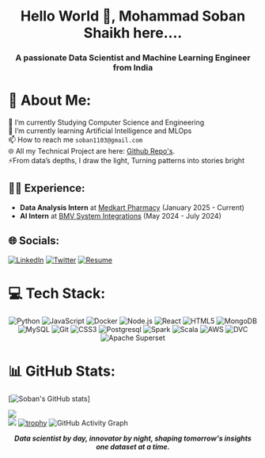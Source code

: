 <h1 align="center">Hello World 👋, Mohammad Soban Shaikh here....</h1>
<h3 align="center">A passionate Data Scientist and Machine Learning Engineer from India</h3>

# 💫 About Me:
🔭 I’m currently Studying Computer Science and Engineering<br>🌱 I’m currently learning Artificial Intelligence and MLOps<br>📫 How to reach me `soban1103@gmail.com` <br> 🌐 All my Technical Project are here: [Github Repo's](https://github.com/Mohammad-Soban?tab=repositories). <br> ⚡From data’s depths, I draw the light, Turning patterns into stories bright
<!-- If `` does not works add ** Data **  in the above email id-->

## 🧑‍💻 Experience:
- **Data Analysis Intern** at [Medkart Pharmacy]() (January 2025 - Current) <br>
- **AI Intern** at [BMV System Integrations]() (May 2024 - July 2024) <br>

## 🌐 Socials:
[![LinkedIn](https://img.shields.io/badge/LinkedIn-%230077B5.svg?logo=linkedin&logoColor=white)](https://www.linkedin.com/in/soban1103)
[![Twitter](https://img.shields.io/badge/X-%231DA1F2.svg?logo=twitter&logoColor=white)](https://x.com/MohammadSobanS3)
[![Resume](https://img.shields.io/badge/Resume-Download%20Now-blue)](https://drive.google.com/file/d/1YFXJgF-w6KzaK42utc2_9gh0BhjG3bie/view?usp=sharing)


# 💻 Tech Stack:
<p align="center">
  <img src="https://img.shields.io/badge/python-%2314354C.svg?style=for-the-badge&logo=python&logoColor=white" alt="Python" />
  <img src="https://img.shields.io/badge/javascript-%23323330.svg?style=for-the-badge&logo=javascript&logoColor=%23F7DF1E" alt="JavaScript" />
  <img src="https://img.shields.io/badge/docker-%230db7ed.svg?style=for-the-badge&logo=docker&logoColor=white" alt="Docker" />
  <img src="https://img.shields.io/badge/node.js-6DA55F?style=for-the-badge&logo=node.js&logoColor=white" alt="Node.js" />
  <img src="https://img.shields.io/badge/react-%2320232a.svg?style=for-the-badge&logo=react&logoColor=%2361DAFB" alt="React" />
  <img src="https://img.shields.io/badge/html5-%23E34F26.svg?style=for-the-badge&logo=html5&logoColor=white" alt="HTML5" />
  <img src="https://img.shields.io/badge/mongodb-%2347A248.svg?style=for-the-badge&logo=mongodb&logoColor=white" alt="MongoDB" />
  <img src="https://img.shields.io/badge/mysql-%2300f.svg?style=for-the-badge&logo=mysql&logoColor=white" alt="MySQL" />
  <img src="https://img.shields.io/badge/git-%23F05033.svg?style=for-the-badge&logo=git&logoColor=white" alt="Git" />
  <img src="https://img.shields.io/badge/css3-%231572B6.svg?style=for-the-badge&logo=css3&logoColor=white" alt="CSS3" />
  <img src="https://img.shields.io/badge/postgresql-%234B0082.svg?style=for-the-badge&logo=postgresql&logoColor=white" alt="Postgresql" />
  <img src="https://img.shields.io/badge/apache_spark-%23E25A1C.svg?style=for-the-badge&logo=apache-spark&logoColor=white" alt="Spark" />
  <img src="https://img.shields.io/badge/scala-%23DC322F.svg?style=for-the-badge&logo=scala&logoColor=white" alt="Scala" />
  <img src="https://img.shields.io/badge/aws-%23FF9900.svg?style=for-the-badge&logo=amazon-aws&logoColor=white" alt="AWS" />
  <img src="https://img.shields.io/badge/DVC-%230078D4.svg?style=for-the-badge&logo=dvc&logoColor=white" alt="DVC" />
  <img src="https://img.shields.io/badge/apache_superset-%23000000.svg?style=for-the-badge&logo=apachesuperset&logoColor=white" alt="Apache Superset" />
</p>


# 📊 GitHub Stats:
[![Soban's GitHub stats](https://github-readme-stats.vercel.app/api?username=Mohammad-Soban&show_icons=true&hide_border=false&bg_color=000000&title_color=00FFFF&text_color=00FFFF&icon_color=00FFFF)]

![](https://github-readme-streak-stats.herokuapp.com/?user=Mohammad-Soban&theme=radical&hide_border=false)<br/>
![](https://github-readme-stats.vercel.app/api/top-langs/?username=Mohammad-Soban&theme=radical&hide_border=false&include_all_commits=true&count_private=false&layout=compact)
[![trophy](https://github-profile-trophy.vercel.app/?username=Mohammad-Soban&theme=radical)](https://github.com/ryo-ma/github-profile-trophy)
![GitHub Activity Graph](https://github-readme-activity-graph.vercel.app/graph?username=Mohammad-Soban&bg_color=000000&color=00ffff&line=00ffff&point=ffffff&area=true&hide_border=true)


<center><b><i>Data scientist by day, innovator by night, shaping tomorrow's insights one dataset at a time.</i></b></center>
